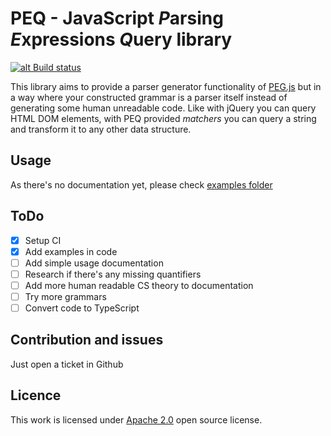 # PEQ - JavaScript *P*arsing *E*xpressions *Q*uery library

[![alt Build status](https://api.travis-ci.com/ralekna/td-parser.svg?branch=master "Build status")](https://travis-ci.com/ralekna/td-parser)

This library aims to provide a parser generator functionality of [PEG.js](https://github.com/pegjs/pegjs) 
but in a way where your constructed grammar is a parser itself instead of generating some human unreadable code. Like with jQuery you can query HTML DOM elements, with PEQ provided _matchers_ you can query a string and transform it to any other data structure.

## Usage

As there's no documentation yet, please check [examples folder](https://github.com/ralekna/td-parser/tree/master/src/examples) 

## ToDo

- [x] Setup CI 
- [x] Add examples in code 
- [ ] Add simple usage documentation 
- [ ] Research if there's any missing quantifiers  
- [ ] Add more human readable CS theory to documentation  
- [ ] Try more grammars
- [ ] Convert code to TypeScript

## Contribution and issues

Just open a ticket in Github

## Licence

This work is licensed under [Apache 2.0](https://opensource.org/licenses/Apache-2.0) open source license.
